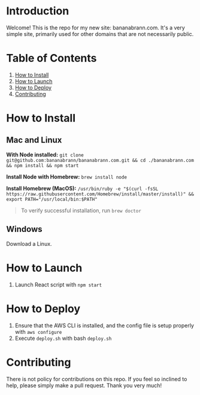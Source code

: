 # Introduction
Welcome! This is the repo for my new site: bananabrann.com. It's a very simple site, primarily used for other domains that are not necessarily public.

# Table of Contents
1. [How to Install](#how-to-install)
1. [How to Launch](#how-to-launch)
1. [How to Deploy](#how-to-deploy)
1. [Contributing](#contributing)

# How to Install
## Mac and Linux
**With Node installed:**
`git clone git@github.com:bananabrann/bananabrann.com.git && cd ./bananabrann.com && npm install && npm start`

**Install Node with Homebrew:**
`brew install node`

**Install Homebrew (MacOS):**
`/usr/bin/ruby -e "$(curl -fsSL https://raw.githubusercontent.com/Homebrew/install/master/install)" && export PATH="/usr/local/bin:$PATH"`
> To verify successful installation, run `brew doctor`

## Windows
Download a Linux.

# How to Launch
1. Launch React script with `npm start`


# How to Deploy
1. Ensure that the AWS CLI is installed, and the config file is setup properly with `aws configure`
1. Execute `deploy.sh` with bash `deploy.sh`

# Contributing
There is not policy for contributions on this repo. If you feel so inclined to help, please simply make a pull request. Thank you very much!